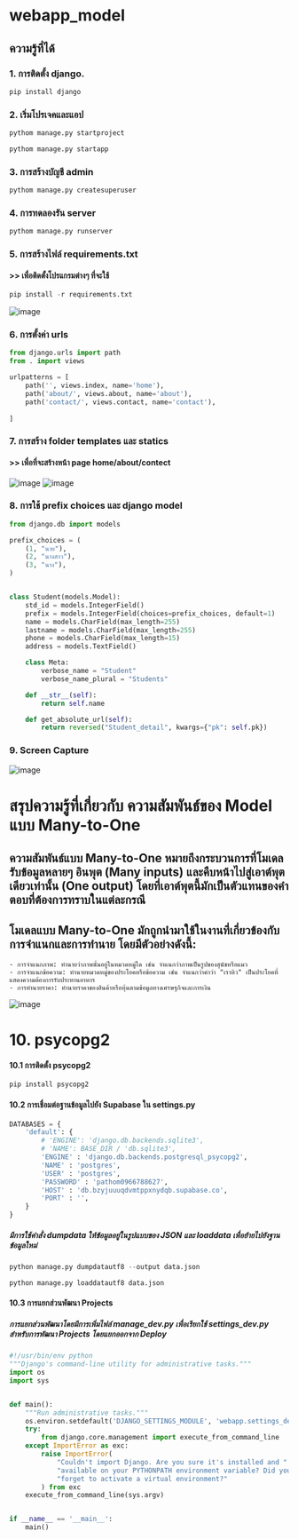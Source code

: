 ﻿# webapp_model
## ความรู้ที่ได้
### 1. การติดตั้ง __django__.<br>
```python
pip install django
```
### 2. เริ่มโปรเจคและแอป
```python
pythom manage.py startproject
```
```python
pythom manage.py startapp
```

### 3. การสร้างบัญชี admin
```python
pythom manage.py createsuperuser
```
### 4. การทดลองรัน server
```python
pythom manage.py runserver
```
### 5. การสร้างไฟล์ requirements.txt 
#### >> เพื่อติดตั้งโปรแกรมต่างๆ ที่จะใช้

```python
pip install -r requirements.txt
```
![image](https://github.com/Porpathom/my-webapp-model/blob/main/immage/re.png)

### 6. การตั้งค่า urls
```python
from django.urls import path
from . import views

urlpatterns = [
    path('', views.index, name='home'),
    path('about/', views.about, name='about'),
    path('contact/', views.contact, name='contact'),
    
]
```

### 7. การสร้าง folder templates และ statics
#### >> เพื่อที่จะสร้างหน้า page home/about/contect   
![image](https://github.com/Porpathom/my-webapp-model/blob/main/immage/page.png)
![image](https://github.com/Porpathom/my-webapp-model/blob/main/immage/tem.png)

### 8. การใช้ prefix choices และ django model 
```python
from django.db import models

prefix_choices = (
    (1, "นาย"),
    (2, "นางสาว"),
    (3, "นาง"),
)


class Student(models.Model):
    std_id = models.IntegerField()
    prefix = models.IntegerField(choices=prefix_choices, default=1)
    name = models.CharField(max_length=255)
    lastname = models.CharField(max_length=255)
    phone = models.CharField(max_length=15)
    address = models.TextField()

    class Meta:
        verbose_name = "Student"
        verbose_name_plural = "Students"

    def __str__(self):
        return self.name

    def get_absolute_url(self):
        return reversed("Student_detail", kwargs={"pk": self.pk})

```
### 9. Screen Capture 
![image](https://github.com/Porpathom/my-webapp-model/blob/main/immage/admin.png)


# สรุปความรู้ที่เกี่ยวกับ ความสัมพันธ์ของ Model แบบ Many-to-One
## ความสัมพันธ์แบบ Many-to-One หมายถึงกระบวนการที่โมเดลรับข้อมูลหลายๆ อินพุต (Many inputs) และคืบหน้าไปสู่เอาต์พุตเดียวเท่านั้น (One output) โดยที่เอาต์พุตนี้มักเป็นตัวแทนของคำตอบที่ต้องการทราบในแต่ละกรณี
## โมเดลแบบ Many-to-One มักถูกนำมาใช้ในงานที่เกี่ยวข้องกับการจำแนกและการทำนาย โดยมีตัวอย่างดังนี้:

    - การจำแนกภาพ: ทำนายว่าภาพนั้นอยู่ในหมวดหมู่ใด เช่น จำแนกว่าภาพเป็นรูปของสุนัขหรือแมว
    - การจำแนกข้อความ: ทำนายหมวดหมู่ของประโยคหรือข้อความ เช่น จำแนกว่าคำว่า "เราหิว" เป็นประโยคที่แสดงความต้องการรับประทานอาหาร
    - การทำนายราคา: ทำนายราคาของสินค้าหรือหุ้นตามข้อมูลทางเศรษฐกิจและการเงิน

![image](https://github.com/Porpathom/my-webapp-model/blob/main/immage/many-to-one-function.png)

# 10. psycopg2
#### 10.1  การติดตั้ง psycopg2
```py
pip install psycopg2
```
#### 10.2 การเชื่อมต่อฐานข้อมูลไปยัง Supabase ใน settings.py
```py
DATABASES = {
    'default': {
        # 'ENGINE': 'django.db.backends.sqlite3',
        # 'NAME': BASE_DIR / 'db.sqlite3',
        'ENGINE' : 'django.db.backends.postgresql_psycopg2',
        'NAME' : 'postgres',
        'USER' : 'postgres',
        'PASSWORD' : 'pathom0966788627',
        'HOST' : 'db.bzyjuuuqdvmtppxnydqb.supabase.co',
        'PORT' : '',
    }
}

```
##### มีการใช้คำสั่ง dumpdata ให้ข้อมูลอยู่ในรูปแบบของ JSON และ loaddata เพื่อย้ายไปยังฐานข้อมูลใหม่
```py
python manage.py dumpdatautf8 --output data.json
```
```py
python manage.py loaddatautf8 data.json
```
#### 10.3 การแยกส่วนพัฒนา Projects
##### การแยกส่วนพัฒนาโดยมีการเพิ่มไฟล์ manage_dev.py เพื่อเรียกใช้ settings_dev.py สำหรับการพัฒนา Projects โดยแยกออกจาก Deploy
```py
#!/usr/bin/env python
"""Django's command-line utility for administrative tasks."""
import os
import sys


def main():
    """Run administrative tasks."""
    os.environ.setdefault('DJANGO_SETTINGS_MODULE', 'webapp.settings_dev')
    try:
        from django.core.management import execute_from_command_line
    except ImportError as exc:
        raise ImportError(
            "Couldn't import Django. Are you sure it's installed and "
            "available on your PYTHONPATH environment variable? Did you "
            "forget to activate a virtual environment?"
        ) from exc
    execute_from_command_line(sys.argv)


if __name__ == '__main__':
    main()

```
